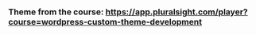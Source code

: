 ### Theme from the course: https://app.pluralsight.com/player?course=wordpress-custom-theme-development